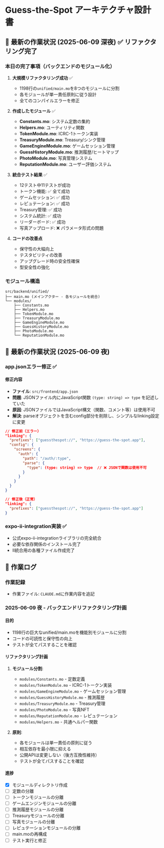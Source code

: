 # Guess-the-Spot アーキテクチャ設計書

## 🔄 最新の作業状況 (2025-06-09 深夜) ✅ リファクタリング完了

### 本日の完了事項（バックエンドのモジュール化）
1. **大規模リファクタリング成功** ✅
   - 1198行の`unified/main.mo`を8つのモジュールに分割
   - 各モジュールが単一責任原則に従う設計
   - 全てのコンパイルエラーを修正

2. **作成したモジュール** ✅
   - **Constants.mo**: システム定数の集約
   - **Helpers.mo**: ユーティリティ関数
   - **TokenModule.mo**: ICRC-1トークン実装
   - **TreasuryModule.mo**: Treasury/シンク管理
   - **GameEngineModule.mo**: ゲームセッション管理
   - **GuessHistoryModule.mo**: 推測履歴/ヒートマップ
   - **PhotoModule.mo**: 写真管理システム
   - **ReputationModule.mo**: ユーザー評価システム

3. **統合テスト結果** ✅
   - 12テスト中11テストが成功
   - トークン機能: ✅ 全て成功
   - ゲームセッション: ✅ 成功
   - レピュテーション: ✅ 成功
   - Treasury管理: ✅ 成功
   - システム統計: ✅ 成功
   - リーダーボード: ✅ 成功
   - 写真アップロード: ❌ パラメータ形式の問題

4. **コードの改善点**
   - 保守性の大幅向上
   - テスタビリティの改善
   - アップグレード時の安全性確保
   - 型安全性の強化

### モジュール構造
```
src/backend/unified/
├── main.mo (メインアクター - 各モジュールを統合)
└── modules/
    ├── Constants.mo
    ├── Helpers.mo
    ├── TokenModule.mo
    ├── TreasuryModule.mo
    ├── GameEngineModule.mo
    ├── GuessHistoryModule.mo
    ├── PhotoModule.mo
    └── ReputationModule.mo
```

## 🔄 最新の作業状況 (2025-06-09 夜) 

### app.jsonエラー修正 ✅
#### 修正内容
- **ファイル**: `src/frontend/app.json`
- **問題**: JSONファイル内にJavaScript関数 `(type: string) => type` を記述していた
- **原因**: JSONファイルではJavaScript構文（関数、コメント等）は使用不可
- **解決**: parseオブジェクトを含むconfig部分を削除し、シンプルなlinking設定に変更

```json
// 修正前（エラー）
"linking": {
  "prefixes": ["guessthespot://", "https://guess-the-spot.app"],
  "config": {
    "screens": {
      "auth": {
        "path": "/auth/:type",
        "parse": {
          "type": (type: string) => type  // ❌ JSONで関数は使用不可
        }
      }
    }
  }
}

// 修正後（正常）
"linking": {
  "prefixes": ["guessthespot://", "https://guess-the-spot.app"]
}
```

### expo-ii-integration実装 ✅
- 公式expo-ii-integrationライブラリの完全統合
- 必要な依存関係のインストール完了
- II統合用の各種ファイル作成完了

## 🔄 作業ログ

### 作業記録
- 作業ファイル: `CLAUDE.md`に作業内容を追記

### 2025-06-09 夜 - バックエンドリファクタリング計画

#### 目的
- 1198行の巨大なunified/main.moを機能別モジュールに分割
- コードの可読性と保守性の向上
- テストが全てパスすることを確認

#### リファクタリング計画
1. **モジュール分割**:
   - `modules/Constants.mo` - 定数定義
   - `modules/TokenModule.mo` - ICRC-1トークン実装
   - `modules/GameEngineModule.mo` - ゲームセッション管理
   - `modules/GuessHistoryModule.mo` - 推測履歴
   - `modules/TreasuryModule.mo` - Treasury管理
   - `modules/PhotoModule.mo` - 写真NFT
   - `modules/ReputationModule.mo` - レピュテーション
   - `modules/Helpers.mo` - 共通ヘルパー関数

2. **原則**:
   - 各モジュールは単一責任の原則に従う
   - 相互依存を最小限に抑える
   - 公開APIは変更しない（後方互換性維持）
   - テストが全てパスすることを確認

#### 進捗
- [x] モジュールディレクトリ作成
- [ ] 定数の分離
- [ ] トークンモジュールの分離
- [ ] ゲームエンジンモジュールの分離
- [ ] 推測履歴モジュールの分離
- [ ] Treasuryモジュールの分離
- [ ] 写真モジュールの分離
- [ ] レピュテーションモジュールの分離
- [ ] main.moの再構成
- [ ] テスト実行と修正